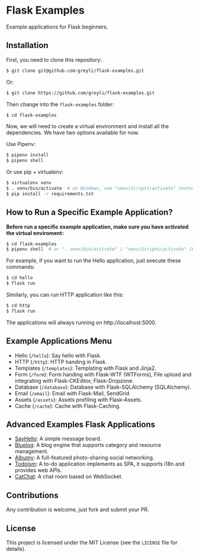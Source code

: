 # Flask Examples

Example applications for Flask beginners.

## Installation

First, you need to clone this repository:

```bash
$ git clone git@github.com:greyli/flask-examples.git
```

Or:

```bash
$ git clone https://github.com/greyli/flask-examples.git
```

Then change into the `flask-examples` folder:

```bash
$ cd flask-examples
```

Now, we will need to create a virtual environment and install all the dependencies. We have two options available for now.

Use Pipenv:

```bash
$ pipenv install
$ pipenv shell
```

Or use pip + virtualenv:

```bash
$ virtualenv venv
$ . venv/bin/activate  # on Windows, use "venv\Scripts\activate" instead
$ pip install -r requirements.txt
```

## How to Run a Specific Example Application?

**Before run a specific example application, make sure you have activated the virtual enviroment:**

```bash
$ cd flask-examples
$ pipenv shell  # or ". venv/bin/activate" / "venv\Scripts\activate" (Windows)
```

For example, if you want to run the Hello application, just execute these commands:

```bash
$ cd hello
$ flask run
```

Similarly, you can run HTTP application like this:

```bash
$ cd http
$ flask run
```

The applications will always running on http://localhost:5000.

## Example Applications Menu

- Hello (`/hello`): Say hello with Flask.
- HTTP (`/http`): HTTP handing in Flask.
- Templates (`/templates`): Templating with Flask and Jinja2.
- Form (`/form`): Form handing with Flask-WTF (WTForms), File upload and integrating with Flask-CKEditor, Flask-Dropzone.
- Database (`/database`): Database with Flask-SQLAlchemy (SQLAlchemy).
- Email (`/email`): Email with Flask-Mail, SendGrid
- Assets (`/assets`): Assets profiling with Flask-Assets.
- Cache (`/cache`): Cache with Flask-Caching.

## Advanced Examples Flask Applications

- [SayHello](https://github.com/greyli/sayhello): A simple message board.
- [Bluelog](https://github.com/greyli/bluelog): A blog engine that supports category and resource management.
- [Albumy](https://github.com/greyli/albumy): A full-featured photo-sharing social networking.
- [Todoism](https://github.com/greyli/todoism): A to-do application implements as SPA, it supports i18n and provides web APIs.
- [CatChat](https://github.com/greyli/catchat): A chat room based on WebSocket.

## Contributions

Any contribution is welcome, just fork and submit your PR.

## License

This project is licensed under the MIT License (see the `LICENSE` file for details).
